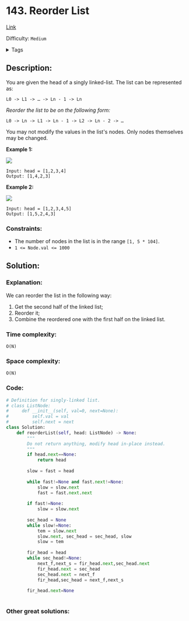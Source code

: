 # 143. Reorder List
[Link](https://leetcode.com/problems/reorder-list/)

Difficulty: `Medium`

<details>
<summary> Tags</summary>

`Linked List`, `Two Pointers`, `Stack`, `Recursion`
</details>

## Description:  
You are given the head of a singly linked-list. The list can be represented
as:

    
    
    L0 -> L1 -> … -> Ln - 1 -> Ln
    

_Reorder the list to be on the following form:_

    
    
    L0 -> Ln -> L1 -> Ln - 1 -> L2 -> Ln - 2 -> …
    

You may not modify the values in the list's nodes. Only nodes themselves may
be changed.



**Example 1:**

![](https://assets.leetcode.com/uploads/2021/03/04/reorder1linked-list.jpg)

    
    
    Input: head = [1,2,3,4]
    Output: [1,4,2,3]
    

**Example 2:**

![](https://assets.leetcode.com/uploads/2021/03/09/reorder2-linked-list.jpg)

    
    
    Input: head = [1,2,3,4,5]
    Output: [1,5,2,4,3]
    



### Constraints:

  * The number of nodes in the list is in the range `[1, 5 * 104]`.
  * `1 <= Node.val <= 1000`



## Solution:  


### Explanation:  
We can reorder the list in the following way:
1. Get the second half of the linked list;
2. Reorder it;
3. Combine the reordered one with the first half on the linked list.

### Time complexity:  
`O(N)`  


### Space complexity:  
`O(N)`  


### Code:  
```python
# Definition for singly-linked list.
# class ListNode:
#     def __init__(self, val=0, next=None):
#         self.val = val
#         self.next = next
class Solution:
    def reorderList(self, head: ListNode) -> None:
        """
        Do not return anything, modify head in-place instead.
        """
        if head.next==None:
            return head
        
        slow = fast = head
        
        while fast!=None and fast.next!=None:
            slow = slow.next
            fast = fast.next.next
            
        if fast!=None:
            slow = slow.next
        
        sec_head = None
        while slow!=None:
            tem = slow.next
            slow.next, sec_head = sec_head, slow
            slow = tem
        
        fir_head = head
        while sec_head!=None:
            next_f,next_s = fir_head.next,sec_head.next
            fir_head.next = sec_head
            sec_head.next = next_f
            fir_head,sec_head = next_f,next_s
            
        fir_head.next=None
            
```


### Other great solutions:

